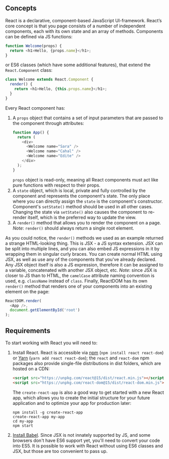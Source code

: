 ## Concepts
React is a declarative, component-based JavaScript UI-framework. 
React’s core concept is that you page consists of a number of independent components, each with its own state and an array of methods. Components can be defined via JS functions:
```javascript
function Welcome(props) {
  return <h1>Hello, {props.name}</h1>;
}
```
 or ES6 classes (which have some additional features), that extend the `React.Component` class: 
```javascript
class Welcome extends React.Component {
  render() {
    return <h1>Hello, {this.props.name}</h1>;
  }
}
```
Every React component has:
1. A `props` object that contains a set of input parameters that are passed to the component through attributes:
    ```javascript
    function App() {
      return (
        <div>
          <Welcome name="Sara" />
          <Welcome name="Cahal" />
          <Welcome name="Edite" />
        </div>
      );
    }
    ```
    `props` object is read-only, meaning all React components must act like pure functions with respect to their props.
2. A `state` object, which is local, private and fully controlled by the component and represents the component's state. The only place where you can directly assign the `state` is the component's constructor. Component's `setState()` method should be used in all other cases. Changing the state via `setState()` also causes the component to re-render itself, which is the preferred way to update the view.
3. A `render()` method that allows you to render the component on a page. 
_Note_: `render()` should always return a single root element.

As you could notice, the `render()` methods we used as an example returned a strange HTML-looking thing. This is JSX - a JS syntax extension. JSX can be split into multiple lines, and you can also embed JS expressions in it by wrapping them in singular curly braces. You can create normal HTML using JSX, as well as use any of the components that you've already declared. Any JSX object itself is also a JS expression, therefore it can be assigned to a variable, concatenated with another JSX object, etc.
_Note_: since JSX is closer to JS than to HTML, the `camelCase` attribute naming convention is used, e.g. `className` instead of `class`.
Finally, ReactDOM has its own `render()` method that renders one of your components into an existing element on the page:
```javascript
ReactDOM.render(
  <App />,
  document.getElementById('root')
);
```
## Requirements
To start working with React you will need to:
1. Install React. React is accessible via [npm](https://www.npmjs.com/) (`npm install react react-dom`) or [Yarn](https://yarnpkg.com/) (`yarn add react react-dom`); the `react` and `react-dom` npm packages also provide single-file distributions in dist folders, which are hosted on a CDN:
    ```html
    <script src="https://unpkg.com/react@15/dist/react.min.js"></script>
    <script src="https://unpkg.com/react-dom@15/dist/react-dom.min.js"></script>
    ```
    The `create-react-app` is also a good way to get started with a new React app, which allows you to create the initial structure for your future application and to optimize your app for production later:
    ```
    npm install -g create-react-app
    create-react-app my-app
    cd my-app
    npm start
    ```
2. [Install Babel](http://babeljs.io/docs/setup/). Since JSX is not innately supported by JS, and some browsers don't have ES6 support yet, you'll need to convert your code into ES5. It is possible to work with React without using ES6 classes and JSX, but those are too convenient to pass up.
